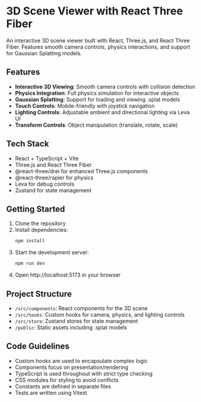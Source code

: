 # 3D Scene Viewer with React Three Fiber

An interactive 3D scene viewer built with React, Three.js, and React Three Fiber. Features smooth camera controls, physics interactions, and support for Gaussian Splatting models.

## Features

- **Interactive 3D Viewing**: Smooth camera controls with collision detection
- **Physics Integration**: Full physics simulation for interactive objects
- **Gaussian Splatting**: Support for loading and viewing .splat models
- **Touch Controls**: Mobile-friendly with joystick navigation
- **Lighting Controls**: Adjustable ambient and directional lighting via Leva UI
- **Transform Controls**: Object manipulation (translate, rotate, scale)

## Tech Stack

- React + TypeScript + Vite
- Three.js and React Three Fiber
- @react-three/drei for enhanced Three.js components
- @react-three/rapier for physics
- Leva for debug controls
- Zustand for state management

## Getting Started

1. Clone the repository
2. Install dependencies:
   ```bash
   npm install
   ```
3. Start the development server:
   ```bash
   npm run dev
   ```
4. Open http://localhost:5173 in your browser

## Project Structure

- `/src/components`: React components for the 3D scene
- `/src/hooks`: Custom hooks for camera, physics, and lighting controls
- `/src/store`: Zustand stores for state management
- `/public`: Static assets including .splat models

## Code Guidelines

- Custom hooks are used to encapsulate complex logic
- Components focus on presentation/rendering
- TypeScript is used throughout with strict type checking
- CSS modules for styling to avoid conflicts
- Constants are defined in separate files
- Tests are written using Vitest
